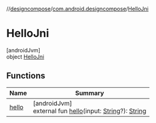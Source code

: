 //[designcompose](../../../index.md)/[com.android.designcompose](../index.md)/[HelloJni](index.md)

# HelloJni

[androidJvm]\
object [HelloJni](index.md)

## Functions

| Name | Summary |
|---|---|
| [hello](hello.md) | [androidJvm]<br>external fun [hello](hello.md)(input: [String](https://kotlinlang.org/api/latest/jvm/stdlib/kotlin/-string/index.html)?): [String](https://kotlinlang.org/api/latest/jvm/stdlib/kotlin/-string/index.html) |
